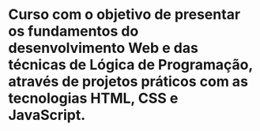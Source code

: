 # Curso com o objetivo de presentar os fundamentos do desenvolvimento Web e das técnicas de Lógica de Programação, através de projetos práticos com as tecnologias HTML, CSS e JavaScript.
